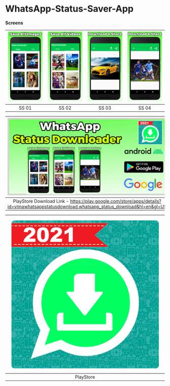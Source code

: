 # WhatsApp-Status-Saver-App

**Screens**

| ![](demo/ss1.jpg) | ![](demo/ss2.jpg) | ![](demo/ss3.jpg) | ![](demo/ss4.jpg) |
| :-------------: | :-------------:  | :-------------:  | :-------------:  | 
|     SS 01     |    SS 02   |    SS 03     |     SS 04       |    

| ![](demo/Grapic%20Screen.jpg) |
| :-------------: | 
| PlayStore Download Link - https://play.google.com/store/apps/details?id=vimawhatsappstatusdownload.whatsapp_status_download&hl=en&gl=US     | 


| ![](demo/Icon%20Image.png) |
| :-------------: | 
|     PlayStore     |   

  








